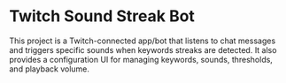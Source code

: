 # Twitch Sound Streak Bot

This project is a Twitch-connected app/bot that listens to chat messages and triggers specific sounds when keywords streaks are detected. It also provides a configuration UI for managing keywords, sounds, thresholds, and playback volume.